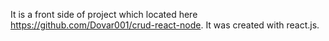 It is a front side of project which located here https://github.com/Dovar001/crud-react-node. 
It was created with react.js.
